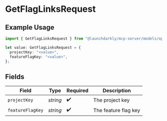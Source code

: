 # GetFlagLinksRequest

## Example Usage

```typescript
import { GetFlagLinksRequest } from "@launchdarkly/mcp-server/models/operations";

let value: GetFlagLinksRequest = {
  projectKey: "<value>",
  featureFlagKey: "<value>",
};
```

## Fields

| Field                | Type                 | Required             | Description          |
| -------------------- | -------------------- | -------------------- | -------------------- |
| `projectKey`         | *string*             | :heavy_check_mark:   | The project key      |
| `featureFlagKey`     | *string*             | :heavy_check_mark:   | The feature flag key |